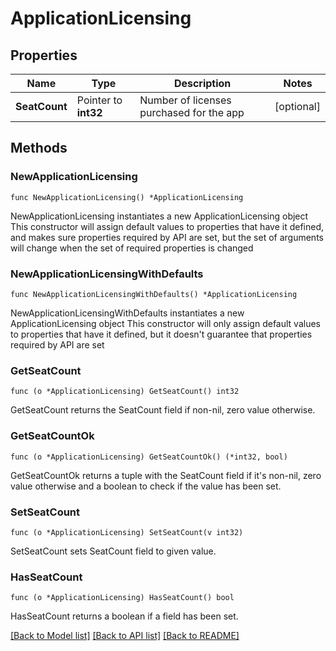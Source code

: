# ApplicationLicensing

## Properties

Name | Type | Description | Notes
------------ | ------------- | ------------- | -------------
**SeatCount** | Pointer to **int32** | Number of licenses purchased for the app | [optional] 

## Methods

### NewApplicationLicensing

`func NewApplicationLicensing() *ApplicationLicensing`

NewApplicationLicensing instantiates a new ApplicationLicensing object
This constructor will assign default values to properties that have it defined,
and makes sure properties required by API are set, but the set of arguments
will change when the set of required properties is changed

### NewApplicationLicensingWithDefaults

`func NewApplicationLicensingWithDefaults() *ApplicationLicensing`

NewApplicationLicensingWithDefaults instantiates a new ApplicationLicensing object
This constructor will only assign default values to properties that have it defined,
but it doesn't guarantee that properties required by API are set

### GetSeatCount

`func (o *ApplicationLicensing) GetSeatCount() int32`

GetSeatCount returns the SeatCount field if non-nil, zero value otherwise.

### GetSeatCountOk

`func (o *ApplicationLicensing) GetSeatCountOk() (*int32, bool)`

GetSeatCountOk returns a tuple with the SeatCount field if it's non-nil, zero value otherwise
and a boolean to check if the value has been set.

### SetSeatCount

`func (o *ApplicationLicensing) SetSeatCount(v int32)`

SetSeatCount sets SeatCount field to given value.

### HasSeatCount

`func (o *ApplicationLicensing) HasSeatCount() bool`

HasSeatCount returns a boolean if a field has been set.


[[Back to Model list]](../README.md#documentation-for-models) [[Back to API list]](../README.md#documentation-for-api-endpoints) [[Back to README]](../README.md)


